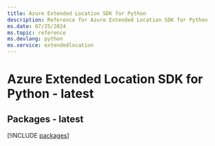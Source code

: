 ```yaml
---
title: Azure Extended Location SDK for Python
description: Reference for Azure Extended Location SDK for Python
ms.date: 07/25/2024
ms.topic: reference
ms.devlang: python
ms.service: extendedlocation
---
```

# Azure Extended Location SDK for Python - latest
## Packages - latest
[!INCLUDE [packages](extended-location-index.md)]